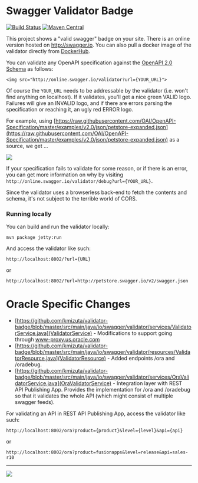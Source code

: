 # Swagger Validator Badge

[![Build Status](https://travis-ci.org/swagger-api/validator-badge.svg?branch=master)](https://travis-ci.org/swagger-api/validator-badge)
[![Maven Central](https://maven-badges.herokuapp.com/maven-central/io.swagger/swagger-validator/badge.svg?style=plastic)](https://maven-badges.herokuapp.com/maven-central/io.swagger/swagger-validator)

This project shows a "valid swagger" badge on your site.  There is an online version hosted on http://swagger.io.  You can also pull a docker image of the validator directly from [DockerHub](https://hub.docker.com/r/swaggerapi/swagger-validator/).

You can validate any OpenAPI specification against the [OpenAPI 2.0 Schema](https://github.com/OAI/OpenAPI-Specification/blob/master/schemas/v2.0/schema.json) as follows:

```
<img src="http://online.swagger.io/validator?url={YOUR_URL}">
```

Of course the `YOUR_URL` needs to be addressable by the validator (i.e. won't find anything on localhost).  If it validates, you'll get a nice green VALID logo.  Failures will give an INVALID logo, and if there are errors parsing the specification or reaching it, an ugly red ERROR logo.

For example, using [https://raw.githubusercontent.com/OAI/OpenAPI-Specification/master/examples/v2.0/json/petstore-expanded.json](https://raw.githubusercontent.com/OAI/OpenAPI-Specification/master/examples/v2.0/json/petstore-expanded.json) as a source, we get ...

![](http://online.swagger.io/validator?url=https://raw.githubusercontent.com/OAI/OpenAPI-Specification/master/examples/v2.0/json/petstore-expanded.json)

If your specification fails to validate for some reason, or if there is an error, you can get more information on why by visiting ```http://online.swagger.io/validator/debug?url={YOUR_URL}```.

Since the validator uses a browserless back-end to fetch the contents and schema, it's not subject to the terrible world of CORS.

### Running locally

You can build and run the validator locally:

```
mvn package jetty:run
```

And access the validator like such:

```
http://localhost:8002/?url={URL}
```

or

```
http://localhost:8002/?url=http://petstore.swagger.io/v2/swagger.json
```

# Oracle Specific Changes

* [https://github.com/kmizuta/validator-badge/blob/master/src/main/java/io/swagger/validator/services/ValidatorService.java](ValidatorService) - Modifications to support going through www-proxy.us.oracle.com
* [https://github.com/kmizuta/validator-badge/blob/master/src/main/java/io/swagger/validator/resources/ValidatorResource.java](ValidatorResource) - Added endpoints /ora and /oradebug. 
* [https://github.com/kmizuta/validator-badge/blob/master/src/main/java/io/swagger/validator/services/OraValidatorService.java](OraValidatorService) - Integration layer with REST API Publishing App. Provides the implementation for /ora and /oradebug so that it validates the whole API (which might consist of multiple swagger feeds). 

For validating an API in REST API Publishing App, access the validator like such:

```
http://localhost:8002/ora?product={product}&level={level}&api={api}
```

or

```
http://localhost:8002/ora?product=fusionapps&level=release&api=sales-r10
```

---
<img src="http://swagger.io/wp-content/uploads/2016/02/logo.jpg"/>

